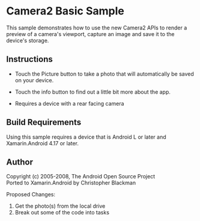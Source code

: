 Camera2 Basic Sample
====================

This sample demonstrates how to use the new Camera2 APIs to render a preview of a camera's viewport, capture an image and save it to the device's storage.

Instructions
------------
* Touch the Picture button to take a photo that will automatically be saved on your device.

* Touch the info button to find out a little bit more about the app.

* Requires a device with a rear facing camera

Build Requirements
------------
Using this sample requires a device that is Android L or later and Xamarin.Android 4.17 or later.

Author
------
Copyright (c) 2005-2008, The Android Open Source Project  
Ported to Xamarin.Android by Christopher Blackman

Proposed Changes:  

1. Get the photo(s) from the local drive  
2. Break out some of the code into tasks  




